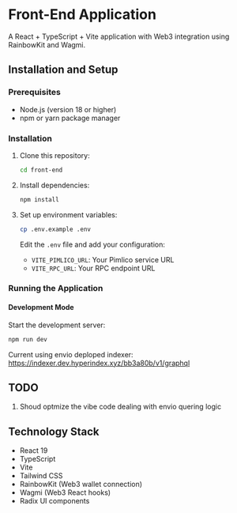 # Front-End Application

A React + TypeScript + Vite application with Web3 integration using RainbowKit and Wagmi.

## Installation and Setup

### Prerequisites

- Node.js (version 18 or higher)
- npm or yarn package manager

### Installation

1. Clone this repository:

   ```bash
   cd front-end
   ```

2. Install dependencies:

   ```bash
   npm install
   ```

3. Set up environment variables:

   ```bash
   cp .env.example .env
   ```

   Edit the `.env` file and add your configuration:

   - `VITE_PIMLICO_URL`: Your Pimlico service URL
   - `VITE_RPC_URL`: Your RPC endpoint URL

### Running the Application

#### Development Mode

Start the development server:

```bash
npm run dev
```

Current using envio deploped indexer: https://indexer.dev.hyperindex.xyz/bb3a80b/v1/graphql

## TODO

1. Shoud optmize the vibe code dealing with envio quering logic

## Technology Stack

- React 19
- TypeScript
- Vite
- Tailwind CSS
- RainbowKit (Web3 wallet connection)
- Wagmi (Web3 React hooks)
- Radix UI components
